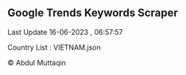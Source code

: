 

## Google Trends Keywords Scraper 
 
Last Update 16-06-2023 , 06:57:57

Country List :
VIETNAM.json



© Abdul Muttaqin 
